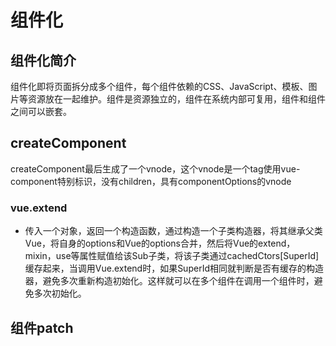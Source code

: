 # 组件化
## 组件化简介
组件化即将页面拆分成多个组件，每个组件依赖的CSS、JavaScript、模板、图片等资源放在一起维护。组件是资源独立的，组件在系统内部可复用，组件和组件之间可以嵌套。
## createComponent
createComponent最后生成了一个vnode，这个vnode是一个tag使用vue-component特别标识，没有children，具有componentOptions的vnode
### vue.extend
- 传入一个对象，返回一个构造函数，通过构造一个子类构造器，将其继承父类Vue，将自身的options和Vue的options合并，然后将Vue的extend，mixin，use等属性赋值给该Sub子类，将该子类通过cachedCtors[SuperId]缓存起来，当调用Vue.extend时，如果SuperId相同就判断是否有缓存的构造器，避免多次重新构造初始化。这样就可以在多个组件在调用一个组件时，避免多次初始化。
## 组件patch

